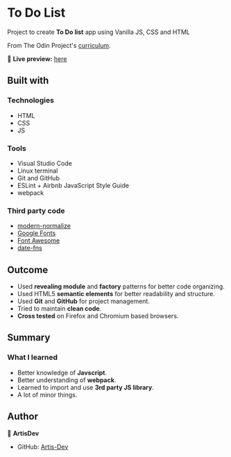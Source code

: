 # To Do List

Project to create **To Do list** app using Vanilla JS, CSS and HTML

From The Odin Project's [curriculum](https://www.theodinproject.com/paths/full-stack-javascript/courses/javascript/lessons/todo-list).

🔗 **Live preview:** [here](https://artis-dev.github.io/to-do-list/)

## Built with

### Technologies

* HTML
* CSS
* JS

### Tools

* Visual Studio Code
* Linux terminal
* Git and GitHub
* ESLint + Airbnb JavaScript Style Guide
* webpack

### Third party code

* [modern-normalize](https://github.com/sindresorhus/modern-normalize)
* [Google Fonts](https://fonts.google.com/)
* [Font Awesome](https://fontawesome.com/)
* [date-fns](https://date-fns.org/)

## Outcome

* Used **revealing module** and **factory** patterns for better code organizing.
* Used HTML5 **semantic elements** for better readability and structure.
* Used **Git** and **GitHub** for project management.
* Tried to maintain **clean code**.
* **Cross tested** on Firefox and Chromium based browsers.

## Summary

### What I learned

* Better knowledge of **Javscript**.
* Better understanding of **webpack**.
* Learned to import and use **3rd party JS library**.
* A lot of minor things.

## Author

👤 **ArtisDev**
* GitHub: [Artis-Dev](https://github.com/artis-dev)
